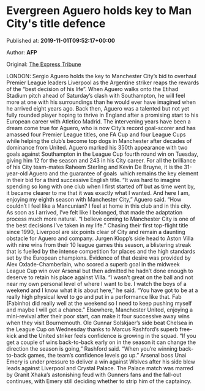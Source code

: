 
# Evergreen Aguero holds key to Man City's title defence

Published at: **2019-11-01T09:52:17+00:00**

Author: **AFP**

Original: [The Express Tribune](https://tribune.com.pk/story/2091479/7-evergreen-aguero-holds-key-man-citys-title-defence/)

LONDON: Sergio Aguero holds the key to Manchester City’s bid to overhaul Premier League leaders Liverpool as the Argentine striker reaps the rewards of the “best decision of his life”.
When Aguero walks onto the Etihad Stadium pitch ahead of Saturday’s clash with Southampton, he will feel more at one with his surroundings than he would ever have imagined when he arrived eight years ago.
Back then, Aguero was a talented but not yet fully rounded player hoping to thrive in England after a promising start to his European career with Atletico Madrid.
The intervening years have been a dream come true for Aguero, who is now City’s record goal-scorer and has amassed four Premier League titles, one FA Cup and four League Cups while helping the club’s become top dogs in Manchester after decades of dominance from United.
Aguero marked his 350th appearance with two goals against Southampton in the League Cup fourth round win on Tuesday, giving him 12 for the season and 243 in his City career.
For all the brilliance of his City team-mates Raheem Sterling and Kevin De Bruyne, it is the 31-year-old Aguero and the guarantee of goals  which remains the key element in their bid for a third successive English title.
“It was hard to imagine spending so long with one club when I first started off but as time went by, it became clearer to me that it was exactly what I wanted. And here I am, enjoying my eighth season with Manchester City,” Aguero said.
“How couldn’t I feel like a Mancunian? I feel at home in this club and in this city. As soon as I arrived, I’ve felt like I belonged, that made the adaptation process much more natural.
“I believe coming to Manchester City is one of the best decisions I’ve taken in my life.”
Chasing their first top-flight title since 1990, Liverpool are six points clear of City and remain a daunting obstacle for Aguero and company.
Jurgen Klopp’s side head to Aston Villa with nine wins from their 10 league games this season, a blistering streak that is fuelled by the intense competition for places and the high standards set by the European champions.
Evidence of that desire was provided by Alex Oxlade-Chamberlain, who scored a superb goal in the midweek League Cup win over Arsenal but then admitted he hadn’t done enough to deserve to retain his place against Villa.
“I wasn’t great on the ball and not near my own personal level of where I want to be. I watch the boys of a weekend and I know what it is about here,” he said.
“You have got to be at a really high physical level to go and put in a performance like that. Fab (Fabinho) did really well at the weekend so I need to keep pushing myself and maybe I will get a chance.”
Elsewhere, Manchester United, enjoying a mini-revival after their poor start, can make it four successive away wins when they visit Bournemouth.
Ole Gunnar Solskjaer’s side beat Chelsea in the League Cup on Wednesday thanks to Marcus Rashford’s superb free-kick and the United striker feels confidence is growing in the squad.
“If you get a couple of wins back-to-back early on in the season it can change the direction the season is going,” Rashford said.
“When you’re winning back-to-back games, the team’s confidence levels go up.”
Arsenal boss Unai Emery is under pressure to deliver a win against Wolves after his side blew leads against Liverpool and Crystal Palace.
The Palace match was marred by Granit Xhaka’s astonishing feud with Gunners fans and the fall-out continues, with Emery still deciding whether to strip him of the captaincy.
